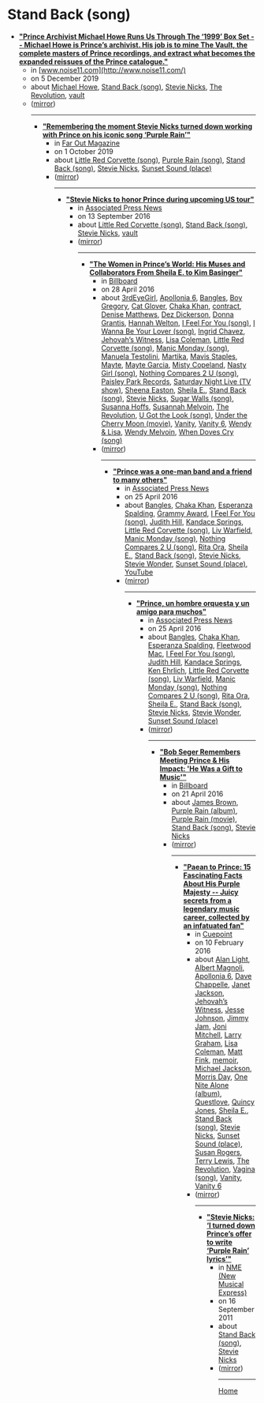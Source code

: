 # Stand Back (song)

 - [**"Prince Archivist Michael Howe Runs Us Through The ‘1999’ Box Set -- Michael Howe is Prince’s archivist. His job is to mine The Vault, the complete masters of Prince recordings, and extract what becomes the expanded reissues of the Prince catalogue."**](http://www.noise11.com/news/prince-archivist-michael-howe-runs-us-through-the-1999-box-set-20191205)<ul><li>in [www.noise11.com](http://www.noise11.com/)</li><li>on 5 December 2019</li><li>about [Michael Howe](../../../topics/michael-howe/index.md), [Stand Back (song)](../../../topics/song/stand-back/index.md), [Stevie Nicks](../../../topics/stevie-nicks/index.md), [The Revolution](../../../topics/the-revolution/index.md), [vault](../../../topics/vault/index.md)</li><li>([mirror](https://web.archive.org/web/*/http://www.noise11.com/news/prince-archivist-michael-howe-runs-us-through-the-1999-box-set-20191205))</li><ul>

----

 - [**"Remembering the moment Stevie Nicks turned down working with Prince on his iconic song ‘Purple Rain’"**](https://faroutmagazine.co.uk/stevie-nicks-prince-purple-rain/)<ul><li>in [Far Out Magazine](https://faroutmagazine.co.uk/)</li><li>on 1 October 2019</li><li>about [Little Red Corvette (song)](../../../topics/song/little-red-corvette/index.md), [Purple Rain (song)](../../../topics/song/purple-rain/index.md), [Stand Back (song)](../../../topics/song/stand-back/index.md), [Stevie Nicks](../../../topics/stevie-nicks/index.md), [Sunset Sound (place)](../../../topics/place/sunset-sound/index.md)</li><li>([mirror](https://web.archive.org/web/*/https://faroutmagazine.co.uk/stevie-nicks-prince-purple-rain/))</li><ul>

----

 - [**"Stevie Nicks to honor Prince during upcoming US tour"**](https://apnews.com/b2990df0c26e4ee2939c4771e90c3383)<ul><li>in [Associated Press News](https://apnews.com/)</li><li>on 13 September 2016</li><li>about [Little Red Corvette (song)](../../../topics/song/little-red-corvette/index.md), [Stand Back (song)](../../../topics/song/stand-back/index.md), [Stevie Nicks](../../../topics/stevie-nicks/index.md), [vault](../../../topics/vault/index.md)</li><li>([mirror](https://web.archive.org/web/*/https://apnews.com/b2990df0c26e4ee2939c4771e90c3383))</li><ul>

----

 - [**"The Women in Prince’s World: His Muses and Collaborators From Sheila E. to Kim Basinger"**](https://www.billboard.com/photos/7348470/prince-female-muses-collaborators-lovers-sheila-e-kim-basinger-more)<ul><li>in [Billboard](https://www.billboard.com/)</li><li>on 28 April 2016</li><li>about [3rdEyeGirl](../../../topics/3rdeyegirl/index.md), [Apollonia 6](../../../topics/apollonia-6/index.md), [Bangles](../../../topics/bangles/index.md), [Boy Gregory](../../../topics/boy-gregory/index.md), [Cat Glover](../../../topics/cat-glover/index.md), [Chaka Khan](../../../topics/chaka-khan/index.md), [contract](../../../topics/contract/index.md), [Denise Matthews](../../../topics/denise-matthews/index.md), [Dez Dickerson](../../../topics/dez-dickerson/index.md), [Donna Grantis](../../../topics/donna-grantis/index.md), [Hannah Welton](../../../topics/hannah-welton/index.md), [I Feel For You (song)](../../../topics/song/i-feel-for-you/index.md), [I Wanna Be Your Lover (song)](../../../topics/song/i-wanna-be-your-lover/index.md), [Ingrid Chavez](../../../topics/ingrid-chavez/index.md), [Jehovah’s Witness](../../../topics/jehovah-s-witness/index.md), [Lisa Coleman](../../../topics/lisa-coleman/index.md), [Little Red Corvette (song)](../../../topics/song/little-red-corvette/index.md), [Manic Monday (song)](../../../topics/song/manic-monday/index.md), [Manuela Testolini](../../../topics/manuela-testolini/index.md), [Martika](../../../topics/martika/index.md), [Mavis Staples](../../../topics/mavis-staples/index.md), [Mayte](../../../topics/mayte/index.md), [Mayte Garcia](../../../topics/mayte-garcia/index.md), [Misty Copeland](../../../topics/misty-copeland/index.md), [Nasty Girl (song)](../../../topics/song/nasty-girl/index.md), [Nothing Compares 2 U (song)](../../../topics/song/nothing-compares-2-u/index.md), [Paisley Park Records](../../../topics/paisley-park-records/index.md), [Saturday Night Live (TV show)](../../../topics/tv-show/saturday-night-live/index.md), [Sheena Easton](../../../topics/sheena-easton/index.md), [Sheila E.](../../../topics/sheila-e/index.md), [Stand Back (song)](../../../topics/song/stand-back/index.md), [Stevie Nicks](../../../topics/stevie-nicks/index.md), [Sugar Walls (song)](../../../topics/song/sugar-walls/index.md), [Susanna Hoffs](../../../topics/susanna-hoffs/index.md), [Susannah Melvoin](../../../topics/susannah-melvoin/index.md), [The Revolution](../../../topics/the-revolution/index.md), [U Got the Look (song)](../../../topics/song/u-got-the-look/index.md), [Under the Cherry Moon (movie)](../../../topics/movie/under-the-cherry-moon/index.md), [Vanity](../../../topics/vanity/index.md), [Vanity 6](../../../topics/vanity-6/index.md), [Wendy & Lisa](../../../topics/wendy-lisa/index.md), [Wendy Melvoin](../../../topics/wendy-melvoin/index.md), [When Doves Cry (song)](../../../topics/song/when-doves-cry/index.md)</li><li>([mirror](https://web.archive.org/web/*/https://www.billboard.com/photos/7348470/prince-female-muses-collaborators-lovers-sheila-e-kim-basinger-more))</li><ul>

----

 - [**"Prince was a one-man band and a friend to many others"**](https://apnews.com/508256962cd942f3bc61e1cc034900ad)<ul><li>in [Associated Press News](https://apnews.com/)</li><li>on 25 April 2016</li><li>about [Bangles](../../../topics/bangles/index.md), [Chaka Khan](../../../topics/chaka-khan/index.md), [Esperanza Spalding](../../../topics/esperanza-spalding/index.md), [Grammy Award](../../../topics/grammy-award/index.md), [I Feel For You (song)](../../../topics/song/i-feel-for-you/index.md), [Judith Hill](../../../topics/judith-hill/index.md), [Kandace Springs](../../../topics/kandace-springs/index.md), [Little Red Corvette (song)](../../../topics/song/little-red-corvette/index.md), [Liv Warfield](../../../topics/liv-warfield/index.md), [Manic Monday (song)](../../../topics/song/manic-monday/index.md), [Nothing Compares 2 U (song)](../../../topics/song/nothing-compares-2-u/index.md), [Rita Ora](../../../topics/rita-ora/index.md), [Sheila E.](../../../topics/sheila-e/index.md), [Stand Back (song)](../../../topics/song/stand-back/index.md), [Stevie Nicks](../../../topics/stevie-nicks/index.md), [Stevie Wonder](../../../topics/stevie-wonder/index.md), [Sunset Sound (place)](../../../topics/place/sunset-sound/index.md), [YouTube](../../../topics/youtube/index.md)</li><li>([mirror](https://web.archive.org/web/*/https://apnews.com/508256962cd942f3bc61e1cc034900ad))</li><ul>

----

 - [**"Prince, un hombre orquesta y un amigo para muchos"**](https://apnews.com/article/archive-0cd78570b8f24969999622976c4cf547)<ul><li>in [Associated Press News](https://apnews.com/)</li><li>on 25 April 2016</li><li>about [Bangles](../../../topics/bangles/index.md), [Chaka Khan](../../../topics/chaka-khan/index.md), [Esperanza Spalding](../../../topics/esperanza-spalding/index.md), [Fleetwood Mac](../../../topics/fleetwood-mac/index.md), [I Feel For You (song)](../../../topics/song/i-feel-for-you/index.md), [Judith Hill](../../../topics/judith-hill/index.md), [Kandace Springs](../../../topics/kandace-springs/index.md), [Ken Ehrlich](../../../topics/ken-ehrlich/index.md), [Little Red Corvette (song)](../../../topics/song/little-red-corvette/index.md), [Liv Warfield](../../../topics/liv-warfield/index.md), [Manic Monday (song)](../../../topics/song/manic-monday/index.md), [Nothing Compares 2 U (song)](../../../topics/song/nothing-compares-2-u/index.md), [Rita Ora](../../../topics/rita-ora/index.md), [Sheila E.](../../../topics/sheila-e/index.md), [Stand Back (song)](../../../topics/song/stand-back/index.md), [Stevie Nicks](../../../topics/stevie-nicks/index.md), [Stevie Wonder](../../../topics/stevie-wonder/index.md), [Sunset Sound (place)](../../../topics/place/sunset-sound/index.md)</li><li>([mirror](https://web.archive.org/web/*/https://apnews.com/article/archive-0cd78570b8f24969999622976c4cf547))</li><ul>

----

 - [**"Bob Seger Remembers Meeting Prince & His Impact: 'He Was a Gift to Music'"**](https://www.billboard.com/articles/news/7341559/bob-seger-prince-remembers-interview)<ul><li>in [Billboard](https://www.billboard.com/)</li><li>on 21 April 2016</li><li>about [James Brown](../../../topics/james-brown/index.md), [Purple Rain (album)](../../../topics/album/purple-rain/index.md), [Purple Rain (movie)](../../../topics/movie/purple-rain/index.md), [Stand Back (song)](../../../topics/song/stand-back/index.md), [Stevie Nicks](../../../topics/stevie-nicks/index.md)</li><li>([mirror](https://web.archive.org/web/*/https://www.billboard.com/articles/news/7341559/bob-seger-prince-remembers-interview))</li><ul>

----

 - [**"Paean to Prince: 15 Fascinating Facts About His Purple Majesty -- Juicy secrets from a legendary music career, collected by an infatuated fan"**](https://medium.com/cuepoint/paean-to-prince-15-fascinating-facts-about-his-purple-majesty-6aa627d1d17e)<ul><li>in [Cuepoint](https://medium.com/cuepoint/)</li><li>on 10 February 2016</li><li>about [Alan Light](../../../topics/alan-light/index.md), [Albert Magnoli](../../../topics/albert-magnoli/index.md), [Apollonia 6](../../../topics/apollonia-6/index.md), [Dave Chappelle](../../../topics/dave-chappelle/index.md), [Janet Jackson](../../../topics/janet-jackson/index.md), [Jehovah’s Witness](../../../topics/jehovah-s-witness/index.md), [Jesse Johnson](../../../topics/jesse-johnson/index.md), [Jimmy Jam](../../../topics/jimmy-jam/index.md), [Joni Mitchell](../../../topics/joni-mitchell/index.md), [Larry Graham](../../../topics/larry-graham/index.md), [Lisa Coleman](../../../topics/lisa-coleman/index.md), [Matt Fink](../../../topics/matt-fink/index.md), [memoir](../../../topics/memoir/index.md), [Michael Jackson](../../../topics/michael-jackson/index.md), [Morris Day](../../../topics/morris-day/index.md), [One Nite Alone (album)](../../../topics/album/one-nite-alone/index.md), [Questlove](../../../topics/questlove/index.md), [Quincy Jones](../../../topics/quincy-jones/index.md), [Sheila E.](../../../topics/sheila-e/index.md), [Stand Back (song)](../../../topics/song/stand-back/index.md), [Stevie Nicks](../../../topics/stevie-nicks/index.md), [Sunset Sound (place)](../../../topics/place/sunset-sound/index.md), [Susan Rogers](../../../topics/susan-rogers/index.md), [Terry Lewis](../../../topics/terry-lewis/index.md), [The Revolution](../../../topics/the-revolution/index.md), [Vagina (song)](../../../topics/song/vagina/index.md), [Vanity](../../../topics/vanity/index.md), [Vanity 6](../../../topics/vanity-6/index.md)</li><li>([mirror](https://web.archive.org/web/*/https://medium.com/cuepoint/paean-to-prince-15-fascinating-facts-about-his-purple-majesty-6aa627d1d17e))</li><ul>

----

 - [**"Stevie Nicks: ‘I turned down Prince’s offer to write ‘Purple Rain’ lyrics’"**](https://www.nme.com/news/music/stevie-nicks-15-1279343)<ul><li>in [NME (New Musical Express)](https://www.nme.com/)</li><li>on 16 September 2011</li><li>about [Stand Back (song)](../../../topics/song/stand-back/index.md), [Stevie Nicks](../../../topics/stevie-nicks/index.md)</li><li>([mirror](https://web.archive.org/web/*/https://www.nme.com/news/music/stevie-nicks-15-1279343))</li><ul>

----

[Home](../index.md)
